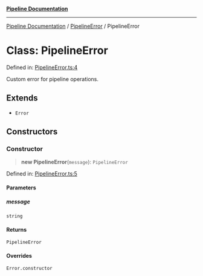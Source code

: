 [**Pipeline Documentation**](../../README.md)

***

[Pipeline Documentation](../../README.md) / [PipelineError](../README.md) / PipelineError

# Class: PipelineError

Defined in: [PipelineError.ts:4](https://github.com/stonemjs/pipeline/blob/c1939f54bb171590323c05e0cd983f2249e30e00/src/PipelineError.ts#L4)

Custom error for pipeline operations.

## Extends

- `Error`

## Constructors

### Constructor

> **new PipelineError**(`message`): `PipelineError`

Defined in: [PipelineError.ts:5](https://github.com/stonemjs/pipeline/blob/c1939f54bb171590323c05e0cd983f2249e30e00/src/PipelineError.ts#L5)

#### Parameters

##### message

`string`

#### Returns

`PipelineError`

#### Overrides

`Error.constructor`
